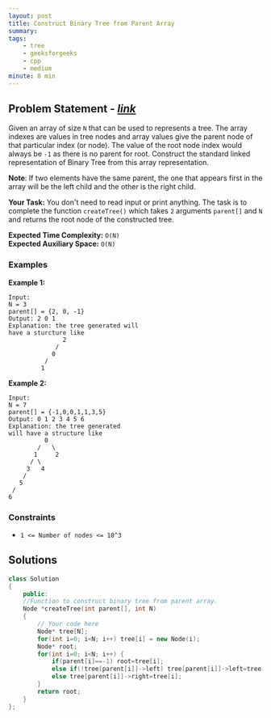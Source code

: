 ```yaml
---
layout: post
title: Construct Binary Tree from Parent Array           
summary:
tags:
    - tree
    - geeksforgeeks
    - cpp
    - medium
minute: 8 min
---
```


## Problem Statement - [*link*](https://practice.geeksforgeeks.org/problems/construct-binary-tree-from-parent-array/0/?track=DSASP-Tree&batchId=154#)  

Given an array of size `N` that can be used to represents a tree. The array indexes are values in tree nodes and array values give the parent node of that particular index (or node). The value of the root node index would always be `-1` as there is no parent for root. Construct the standard linked representation of Binary Tree from this array representation.

**Note**: If two elements have the same parent, the one that appears first in the array will be the left child and the other is the right child. 


**Your Task:** 
You don't need to read input or print anything. The task is to complete the function `createTree()` which takes `2` arguments `parent[]` and `N` and returns the root node of the constructed tree.

**Expected Time Complexity:** `O(N)`      
**Expected Auxiliary Space:** `O(N)`  

### Examples

**Example 1:**   
```
Input:
N = 3
parent[] = {2, 0, -1}
Output: 2 0 1
Explanation: the tree generated will
have a sturcture like
               2
             /   
            0      
          /   
         1    
```


**Example 2:**   
```
Input:
N = 7
parent[] = {-1,0,0,1,1,3,5}
Output: 0 1 2 3 4 5 6
Explanation: the tree generated
will have a structure like 
          0
        /   \
       1     2
      / \
     3   4
    /
   5
 /
6
```


### Constraints

+ `1 <= Number of nodes <= 10^3`

## Solutions

```cpp
class Solution
{
    public:
    //Function to construct binary tree from parent array.
    Node *createTree(int parent[], int N)
    {
        // Your code here
        Node* tree[N];
        for(int i=0; i<N; i++) tree[i] = new Node(i);
        Node* root;
        for(int i=0; i<N; i++) {
            if(parent[i]==-1) root=tree[i];
            else if(!tree[parent[i]]->left) tree[parent[i]]->left=tree[i];
            else tree[parent[i]]->right=tree[i];
        }
        return root;
    }
};
```

